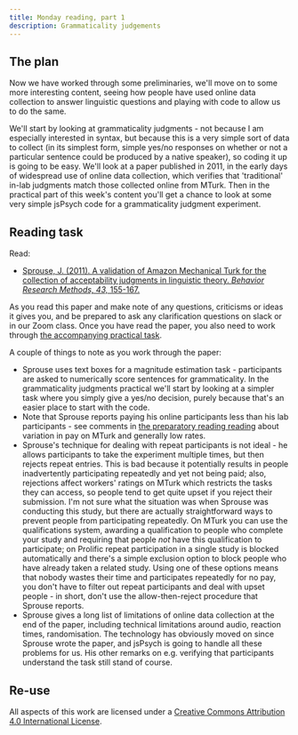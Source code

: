 ```yaml
---
title: Monday reading, part 1
description: Grammaticality judgements
---
```


## The plan

Now we have worked through some preliminaries, we'll move on to some more interesting content, seeing how people have used online data collection to answer linguistic questions and playing with code to allow us to do the same.

 We'll start by looking at grammaticality judgments - not because I am especially interested in syntax, but because this is a very simple sort of data to collect (in its simplest form, simple yes/no responses on whether or not a particular sentence could be produced by a native speaker), so coding it up is going to be easy. We'll look at a paper published in 2011, in the early days of widespread use of online data collection, which verifies that 'traditional' in-lab judgments match those collected online from MTurk. Then in the practical part of this week's content you'll get a chance to look at some very simple jsPsych code for a grammaticality judgment experiment.

## Reading task

Read:
- [Sprouse, J. (2011). A validation of Amazon Mechanical Turk for the collection of acceptability judgments in linguistic theory.
*Behavior Research Methods, 43,* 155-167.](https://doi.org/10.3758/s13428-010-0039-7)

As you read this paper and make note of any questions, criticisms or ideas it gives you, and be prepared to ask any clarification questions on slack or in our Zoom class. Once you have read the paper, you also need to work through [the accompanying practical task](oels_practical_monday_part1.md).

A couple of things to note as you work through the paper:
- Sprouse uses text boxes for a magnitude estimation task - participants are asked to numerically score sentences for grammaticality. In the grammaticality judgments practical we'll start by looking at a simpler task where you simply give a yes/no decision, purely because that's an easier place to start with the code.
- Note that Sprouse reports paying his online participants less than his lab participants - see comments in [the preparatory reading reading](oels_reading_pre.md) about variation in pay on MTurk and generally low rates.
- Sprouse's technique for dealing with repeat participants is not ideal - he allows participants to take the experiment multiple times, but then rejects repeat entries. This is bad because it potentially results in people inadvertently participating repeatedly and yet not being paid; also, rejections affect workers' ratings on MTurk which restricts the tasks they can access, so people tend to get quite upset if you reject their submission. I'm not sure what the situation was when Sprouse was conducting this study, but there are actually straightforward ways to prevent people from participating repeatedly. On MTurk you can use the qualifications system, awarding a qualification to people who complete your study and requiring that people *not* have this qualification to participate; on Prolific repeat participation in a single study is blocked automatically and there's a simple exclusion option to block people who have already taken a related study. Using one of these options means that nobody wastes their time and participates repeatedly for no pay, you don't have to filter out repeat participants and deal with upset people - in short, don't use the allow-then-reject procedure that Sprouse reports.
- Sprouse gives a long list of limitations of online data collection at the end of the paper, including technical limitations around audio, reaction times, randomisation. The technology has obviously moved on since Sprouse wrote the paper, and jsPsych is going to handle all these problems for us. His other remarks on e.g. verifying that participants understand the task still stand of course.


## Re-use

All aspects of this work are licensed under a [Creative Commons Attribution 4.0 International License](http://creativecommons.org/licenses/by/4.0/).
